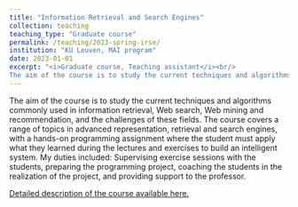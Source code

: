 ```yaml
---
title: "Information Retrieval and Search Engines"
collection: teaching
teaching_type: "Graduate course"
permalink: /teaching/2023-spring-irse/ 
institution: "KU Leuven, MAI program"
date: 2023-01-01
excerpt: "<i>Graduate course, Teaching assistant</i><br/>
The aim of the course is to study the current techniques and algorithms commonly used in information retrieval, Web search, Web mining and recommendation, and the challenges of these fields."
---
```


The aim of the course is to study the current techniques and algorithms commonly used in information retrieval, Web search, Web mining and recommendation, and the challenges of these fields. The course covers a range of topics in advanced representation, retrieval and search engines, with a hands-on programming assignment where the student must apply what they learned during the lectures and exercises to build an intelligent system. My duties included: Supervising exercise sessions with the students, preparing the programming project, coaching the students in the realization of the project, and providing support to the professor.

[Detailed description of the course available here.](https://onderwijsaanbod.kuleuven.be/syllabi/e/H02C8BE.htm#activetab=doelstellingen_idp52736)
